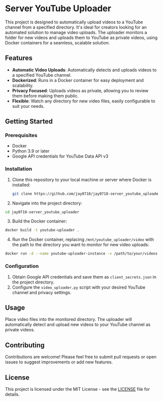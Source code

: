 # Server YouTube Uploader

This project is designed to automatically upload videos to a YouTube channel from a specified directory. It's ideal for creators looking for an automated solution to manage video uploads. The uploader monitors a folder for new videos and uploads them to YouTube as private videos, using Docker containers for a seamless, scalable solution.

## Features

- **Automatic Video Uploads**: Automatically detects and uploads videos to a specified YouTube channel.
- **Dockerized**: Runs in a Docker container for easy deployment and scalability.
- **Privacy Focused**: Uploads videos as private, allowing you to review them before making them public.
- **Flexible**: Watch any directory for new video files, easily configurable to suit your needs.

## Getting Started

### Prerequisites

- Docker
- Python 3.9 or later
- Google API credentials for YouTube Data API v3

### Installation

1. Clone this repository to your local machine or server where Docker is installed:

   ```bash
   git clone https://github.com/jay0718/jay0718-server_youtube_uploader.git
   ```

2. Navigate into the project directory:

```bash
cd jay0718-server_youtube_uploader
```

3. Build the Docker container:

```bash
docker build -t youtube-uploader .
```

4. Run the Docker container, replacing `/mnt/youtube_uploader/video` with the path to the directory you want to monitor for new video uploads:
```bash
docker run -d --name youtube-uploader-instance -v /path/to/your/videos:/app/videos youtube-uploader
```

### Configuration

1. Obtain Google API credentials and save them as `client_secrets.json` in the project directory.
2. Configure the `video_uploader.py` script with your desired YouTube channel and privacy settings.

## Usage

Place video files into the monitored directory. The uploader will automatically detect and upload new videos to your YouTube channel as private videos.

## Contributing

Contributions are welcome! Please feel free to submit pull requests or open issues to suggest improvements or add new features.

## License

This project is licensed under the MIT License - see the [LICENSE](LICENSE) file for details.
